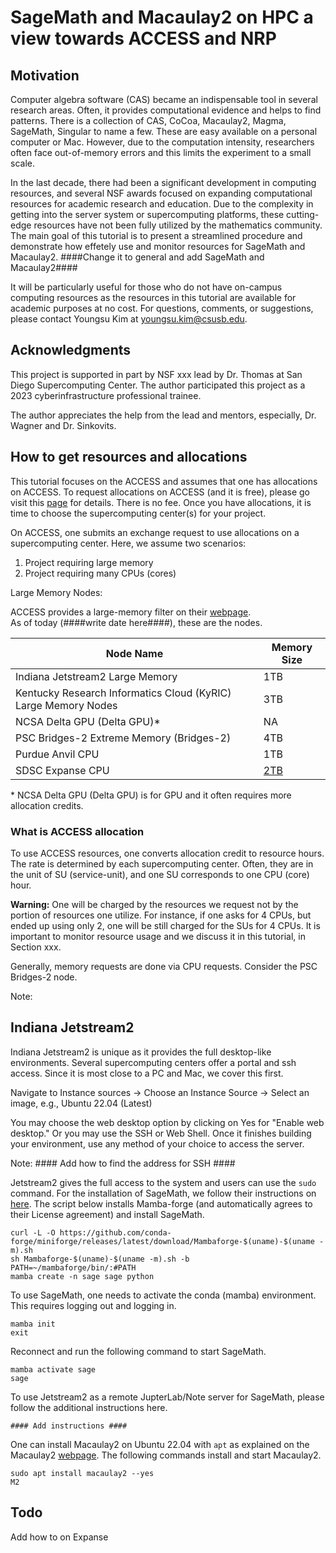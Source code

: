 # SageMath and Macaulay2 on HPC a view towards ACCESS and NRP

## Motivation

Computer algebra software (CAS) became an indispensable tool in several research areas. Often, it provides computational evidence and helps to find patterns. There is a collection of CAS, CoCoa, Macaulay2, Magma, SageMath, Singular to name a few. These are easy available on a personal computer or Mac. However, due to the computation intensity, researchers often face out-of-memory errors and this limits the experiment to a small scale. 

In the last decade, there had been a significant development in computing resources, and several NSF awards focused on expanding computational resources for academic research and education. 
Due to the complexity in getting into the server system or supercomputing platforms, these cutting-edge resources have not been fully utilized by the mathematics community. 
The main goal of this tutorial is to present a streamlined procedure and demonstrate how effetely use and monitor resources for SageMath and Macaulay2. 
####Change it to general and add SageMath and Macaulay2####

It will be particularly useful for those who do not have on-campus computing resources as the resources in this tutorial are available for academic purposes at no cost. For questions, comments, or suggestions, please contact Youngsu Kim at youngsu.kim@csusb.edu. 

## Acknowledgments

This project is supported in part by NSF xxx lead by Dr. Thomas at San Diego Supercomputing Center. The author participated this project as a 2023 cyberinfrastructure professional trainee. 

The author appreciates the help from the lead and mentors, especially, Dr. Wagner and Dr. Sinkovits. 

## How to get resources and allocations

This tutorial focuses on the ACCESS and assumes that one has allocations on ACCESS. To request allocations on ACCESS (and it is free), please go visit this [page](https://allocations.access-ci.org/prepare-requests-overview#comparison-table) for details. There is no fee. Once you have allocations, it is time to choose the supercomputing center(s) for your project.

On ACCESS, one submits an exchange request to use allocations on a supercomputing center. Here, we assume two scenarios:

1. Project requiring large memory
2. Project requiring many CPUs (cores)

Large Memory Nodes:

ACCESS provides a large-memory filter on their [webpage](https://allocations.access-ci.org/resources).  
As of today (####write date here####), these are the nodes. 

|Node Name|Memory Size|
|--|--|
Indiana Jetstream2 Large Memory | 1TB
Kentucky Research Informatics Cloud (KyRIC) Large Memory Nodes | 3TB
NCSA Delta GPU (Delta GPU)* | NA
PSC Bridges-2 Extreme Memory (Bridges-2) | 4TB
Purdue Anvil CPU | 1TB
SDSC Expanse CPU | [2TB](https://www.sdsc.edu/support/user_guides/expanse.html#charging)

\* NCSA Delta GPU (Delta GPU) is for GPU and it often requires more allocation credits.

### What is ACCESS allocation 

To use ACCESS resources, one converts allocation credit to resource hours. The rate is determined by each supercomputing center. Often, they are in the unit of SU (service-unit), and one SU corresponds to one CPU (core) hour. 

**Warning:** One will be charged by the resources we request not by the portion of resources one utilize. For instance, if one asks for 4 CPUs, but ended up using only 2, one will be still charged for the SUs for 4 CPUs. It is important to monitor resource usage and we discuss it in this tutorial, in Section xxx.

Generally, memory requests are done via CPU requests. Consider the PSC Bridges-2 node. 

Note: 

## Indiana Jetstream2

Indiana Jetstream2 is unique as it provides the full desktop-like environments. Several supercomputing centers offer a portal and ssh access. Since it is most close to a PC and Mac, we cover this first. 

Navigate to Instance sources -> Choose an Instance Source -> Select an image, e.g., Ubuntu 22.04 (Latest)

You may choose the web desktop option by clicking on Yes for "Enable web desktop." Or you may use the SSH or Web Shell. Once it finishes building your environment, use any method of your choice to access the server.

Note: #### Add how to find the address for SSH ####

Jetstream2 gives the full access to the system and users can use the `sudo` command. For the installation of SageMath, we follow their instructions on [here](https://doc.sagemath.org/html/en/installation/conda.html). The script below installs Mamba-forge (and automatically agrees to their License agreement) and install SageMath. 

``` shell
curl -L -O https://github.com/conda-forge/miniforge/releases/latest/download/Mambaforge-$(uname)-$(uname -m).sh
sh Mambaforge-$(uname)-$(uname -m).sh -b
PATH=~/mambaforge/bin/:#PATH
mamba create -n sage sage python
```

To use SageMath, one needs to activate the conda (mamba) environment. This requires logging out and logging in.

```
mamba init
exit
```

Reconnect and run the following command to start SageMath.

```
mamba activate sage
sage
```

To use Jetstream2 as a remote JupterLab/Note server for SageMath, please follow the additional instructions here. 

    #### Add instructions ####

One can install Macaulay2 on Ubuntu 22.04 with `apt` as explained on the Macaulay2 [webpage](https://macaulay2.com/Downloads/GNU-Linux/Ubuntu/index.html). The following commands install and start Macaulay2. 

```
sudo apt install macaulay2 --yes
M2
```
<!-- 
## How to use SageMath on HPCs

## How to use Macaulay2 on HPCs -->



## Todo 
<!-- 
Share: GitHub user name - sinkovit -->

Add how to on Expanse 